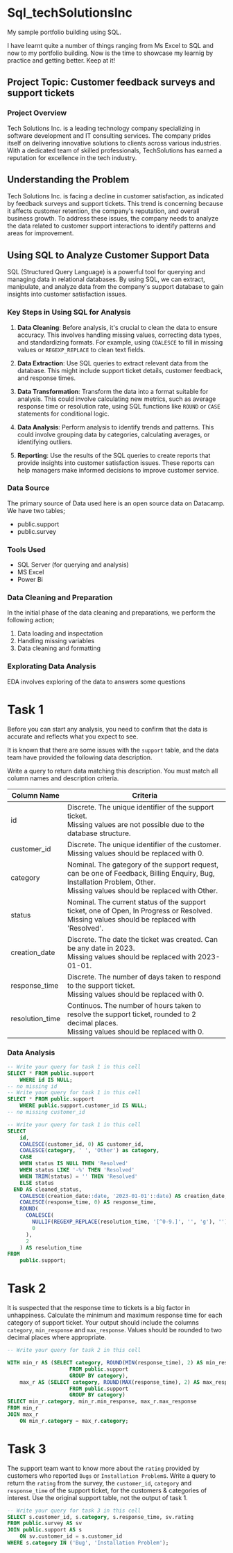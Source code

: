 # Sql_techSolutionsInc
My sample portfolio building using SQL. 

I have learnt quite a number of things ranging from Ms Excel to SQL and now to my portfolio building. 
Now is the time to showcase my learnig by practice and getting better. Keep at it!
## Project Topic: Customer feedback surveys and support tickets

### Project Overview
Tech Solutions Inc. is a leading technology company specializing in software development and IT consulting services. The company prides itself on delivering innovative solutions to clients across various industries. With a dedicated team of skilled professionals, TechSolutions has earned a reputation for excellence in the tech industry.

## Understanding the Problem

Tech Solutions Inc. is facing a decline in customer satisfaction, as indicated by feedback surveys and support tickets. This trend is concerning because it affects customer retention, the company's reputation, and overall business growth. To address these issues, the company needs to analyze the data related to customer support interactions to identify patterns and areas for improvement.

## Using SQL to Analyze Customer Support Data

SQL (Structured Query Language) is a powerful tool for querying and managing data in relational databases. By using SQL, we can extract, manipulate, and analyze data from the company's support database to gain insights into customer satisfaction issues.

### Key Steps in Using SQL for Analysis

1. **Data Cleaning**: Before analysis, it's crucial to clean the data to ensure accuracy. This involves handling missing values, correcting data types, and standardizing formats. For example, using `COALESCE` to fill in missing values or `REGEXP_REPLACE` to clean text fields.

2. **Data Extraction**: Use SQL queries to extract relevant data from the database. This might include support ticket details, customer feedback, and response times.

3. **Data Transformation**: Transform the data into a format suitable for analysis. This could involve calculating new metrics, such as average response time or resolution rate, using SQL functions like `ROUND` or `CASE` statements for conditional logic.

4. **Data Analysis**: Perform analysis to identify trends and patterns. This could involve grouping data by categories, calculating averages, or identifying outliers.

5. **Reporting**: Use the results of the SQL queries to create reports that provide insights into customer satisfaction issues. These reports can help managers make informed decisions to improve customer service.

### Data Source
  The primary source of Data used here is an open source data on Datacamp. We have two tables;
  - public.support
  - public.survey

### Tools Used
- SQL Server (for querying and analysis)
- MS Excel
- Power Bi
### Data Cleaning and Preparation
In the initial phase of the data cleaning and preparations, we perform the following action;
1. Data loading and inspectation
2. Handling missing variables
3. Data cleaning and formatting
   
### Explorating Data Analysis 
EDA involves exploring of the data to answers some questions
# Task 1

Before you can start any analysis, you need to confirm that the data is accurate and reflects what you expect to see. 

It is known that there are some issues with the `support` table, and the data team have provided the following data description. 

Write a query to return data matching this description. You must match all column names and description criteria.

| Column Name | Criteria                                                |
|-------------|---------------------------------------------------------|
|id | Discrete. The unique identifier of the support ticket. </br>Missing values are not possible due to the database structure.|
| customer_id | Discrete. The unique identifier of the customer. </br>Missing values should be replaced with 0.|
| category | Nominal. The gategory of the support request, can be one of Feedback, Billing Enquiry, Bug, Installation Problem, Other. </br>Missing values should be replaced with Other. |
| status | Nominal. The current status of the support ticket, one of Open, In Progress or Resolved. </br>Missing values should be replaced with 'Resolved'. |
| creation_date | Discrete. The date the ticket was created. Can be any date in 2023. </br>Missing values should be replaced with 2023-01-01. |
| response_time | Discrete. The number of days taken to respond to the support ticket. </br>Missing values should be replaced with 0. |
| resolution_time | Continuos. The number of hours taken to resolve the support ticket, rounded to 2 decimal places. </br>Missing values should be replaced with 0. |

### Data Analysis 
``` SQL
-- Write your query for task 1 in this cell
SELECT * FROM public.support
	WHERE id IS NULL;
-- no missing id
-- Write your query for task 1 in this cell
SELECT * FROM public.support
	WHERE public.support.customer_id IS NULL;
-- no missing customer_id

```
``` SQL
-- Write your query for task 1 in this cell
SELECT 
    id,
    COALESCE(customer_id, 0) AS customer_id,
	COALESCE(category, ' ', 'Other') as category,
	CASE 
    WHEN status IS NULL THEN 'Resolved'
    WHEN status LIKE '-%' THEN 'Resolved'
    WHEN TRIM(status) = '' THEN 'Resolved'
    ELSE status
  END AS cleaned_status,
    COALESCE(creation_date::date, '2023-01-01'::date) AS creation_date,
    COALESCE(response_time, 0) AS response_time,
	ROUND(
      COALESCE(
        NULLIF(REGEXP_REPLACE(resolution_time, '[^0-9.]', '', 'g'), '')::numeric, 
        0
      ), 
      2
    ) AS resolution_time
FROM 
    public.support;
```

  

# Task 2

It is suspected that the response time to tickets is a big factor in unhappiness.
Calculate the minimum and maximum response time for each category of support ticket. 
Your output should include the columns `category`, `min_response` and `max_response`. 
Values should be rounded to two decimal places where appropriate. 
``` sql
-- Write your query for task 2 in this cell

WITH min_r AS (SELECT category, ROUND(MIN(response_time), 2) AS min_response 
					FROM public.support
					GROUP BY category),
	max_r AS (SELECT category, ROUND(MAX(response_time), 2) AS max_response 
					FROM public.support
					GROUP BY category)
SELECT min_r.category, min_r.min_response, max_r.max_response
FROM min_r
JOIN max_r 
	ON min_r.category = max_r.category;
```

# Task 3

The support team want to know more about the `rating` provided by customers who reported `Bugs` or `Installation Problem`s. 
Write a query to return the `rating` from the survey, the `customer_id`, `category` and `response_time` of the support ticket, for the customers & categories of interest. 
Use the original support table, not the output of task 1. 
``` sql
-- Write your query for task 3 in this cell
SELECT s.customer_id, s.category, s.response_time, sv.rating
FROM public.survey AS sv
JOIN public.support AS s
	ON sv.customer_id = s.customer_id
WHERE s.category IN ('Bug', 'Installation Problem');
```


